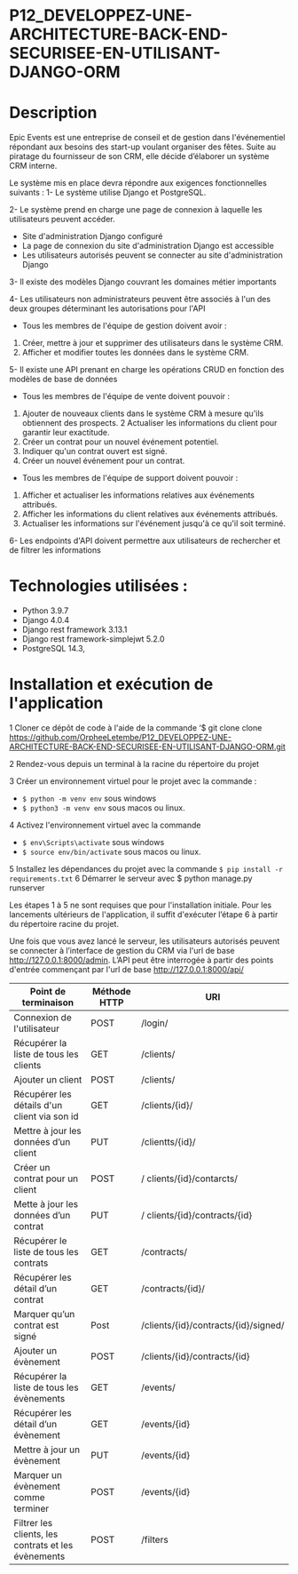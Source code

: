 # P12_DEVELOPPEZ-UNE-ARCHITECTURE-BACK-END-SECURISEE-EN-UTILISANT-DJANGO-ORM

 # Description
  Epic Events est une entreprise de conseil et de gestion dans l'événementiel répondant aux besoins des start-up voulant organiser des fêtes. Suite au piratage du fournisseur de son CRM, elle décide d’élaborer un système CRM interne. 

Le système mis en place devra répondre aux exigences fonctionnelles suivants :
1-	Le système utilise Django et PostgreSQL.

2-	Le système prend en charge une page de connexion à laquelle les utilisateurs peuvent accéder.
-	Site d'administration Django configuré
-	La page de connexion du site d'administration Django est accessible
-	Les utilisateurs autorisés peuvent se connecter au site d'administration Django

3-	Il existe des modèles Django couvrant les domaines métier importants

4-	Les utilisateurs non administrateurs peuvent être associés à l'un des deux groupes déterminant les autorisations pour l'API
-	Tous les membres de l'équipe de gestion doivent avoir : 
   1. Créer, mettre à jour et supprimer des utilisateurs dans le système CRM.
   2. Afficher et modifier toutes les données dans le système CRM. 

5-	Il existe une API prenant en charge les opérations CRUD en fonction des modèles de base de données
-	Tous les membres de l'équipe de vente doivent pouvoir : 
   1. Ajouter de nouveaux clients dans le système CRM à mesure qu'ils obtiennent des prospects. 
   2  Actualiser les informations du client pour garantir leur exactitude. 
   3. Créer un contrat pour un nouvel événement potentiel. 
   4. Indiquer qu'un contrat ouvert est signé.  
   5. Créer un nouvel événement pour un contrat. 
 
-	Tous les membres de l'équipe de support doivent pouvoir : 
 1. Afficher et actualiser les informations relatives aux événements attribués.  
 2. Afficher les informations du client relatives aux événements attribués. 
 3. Actualiser les informations sur l'événement jusqu'à ce qu'il soit terminé. 

6-	Les endpoints  d'API doivent permettre aux utilisateurs de rechercher et de filtrer les informations


# Technologies utilisées :
-	Python 3.9.7
-	Django 4.0.4
-	Django rest framework 3.13.1
-	Django rest framework-simplejwt 5.2.0
-	PostgreSQL 14.3,

# Installation et exécution de l'application 

1	Cloner ce dépôt de code à l'aide de la commande ‘$ git clone clone https://github.com/OrpheeLetembe/P12_DEVELOPPEZ-UNE-ARCHITECTURE-BACK-END-SECURISEE-EN-UTILISANT-DJANGO-ORM.git

2	 Rendez-vous depuis un terminal à la racine du répertoire du projet 

3	Créer un environnement virtuel pour le projet avec la commande :

- `$ python -m venv env` sous windows 
- `$ python3 -m venv env` sous macos ou linux.

4	Activez l'environnement virtuel avec la commande

- `$ env\Scripts\activate` sous windows 
- `$ source env/bin/activate` sous macos ou linux.

5	Installez les dépendances du projet avec la commande `$ pip install -r requirements.txt`
6	 Démarrer le serveur avec $ python manage.py runserver

Les étapes 1 à 5 ne sont requises que pour l'installation initiale. Pour les lancements ultérieurs de l'application, il suffit d'exécuter l’étape 6 à partir du répertoire racine du projet.

Une fois que vous avez lancé le serveur, les utilisateurs autorisés peuvent se connecter à l’interface de gestion du CRM via l'url de base http://127.0.0.1:8000/admin.
L’API peut être interrogée à partir des points d'entrée commençant par l'url de base http://127.0.0.1:8000/api/


|Point de terminaison|Méthode HTTP|URI|
|-----------------|------------|--------------|
| Connexion de l'utilisateur	          |  POST  |/login/|
| Récupérer la liste de tous les clients |  GET|/clients/|
| Ajouter un client            |  POST|/clients/|
| Récupérer les détails d'un client via son id |  GET |/clients/{id}/|
| Mettre à jour les données d’un client             |  PUT |/clientts/{id}/|
| Créer un contrat pour un client |  POST|/ clients/{id}/contarcts/|
| Mette à jour les données d’un contrat |  PUT|/ clients/{id}/contracts/{id}|
| Récupérer le liste de tous les contrats|  GET|/contracts/|
| Récupérer les détail d’un contrat|  GET|/contracts/{id}/|
| Marquer qu’un contrat est signé|  Post|/clients/{id}/contracts/{id}/signed/
| Ajouter un évènement|  POST|/clients/{id}/contracts/{id}
| Récupérer la liste de tous les évènements|  GET|/events/
| Récupérer les détail d’un évènement|  GET|/events/{id}
| Mettre à jour un évènement|  PUT|/events/{id}
| Marquer un évènement comme terminer|  POST|/events/{id}
| Filtrer les clients, les contrats et les évènements|  POST|/filters









